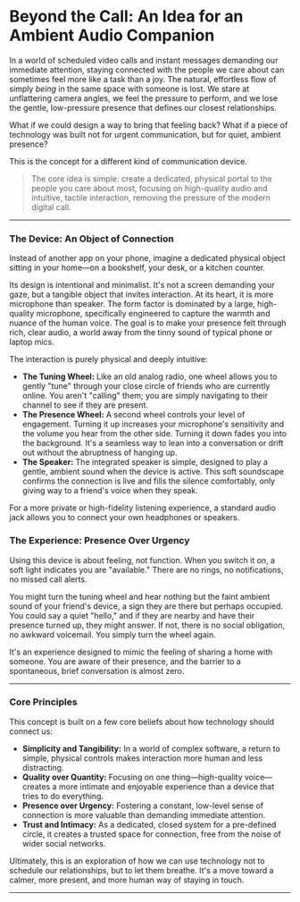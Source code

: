 # Beyond the Call: An Idea for an Ambient Audio Companion

In a world of scheduled video calls and instant messages demanding our immediate attention, staying connected with the people we care about can sometimes feel more like a task than a joy. The natural, effortless flow of simply *being* in the same space with someone is lost. We stare at unflattering camera angles, we feel the pressure to perform, and we lose the gentle, low-pressure presence that defines our closest relationships.

What if we could design a way to bring that feeling back? What if a piece of technology was built not for urgent communication, but for quiet, ambient presence?

This is the concept for a different kind of communication device.

> The core idea is simple: create a dedicated, physical portal to the people you care about most, focusing on high-quality audio and intuitive, tactile interaction, removing the pressure of the modern digital call.

---

### The Device: An Object of Connection

Instead of another app on your phone, imagine a dedicated physical object sitting in your home—on a bookshelf, your desk, or a kitchen counter.

Its design is intentional and minimalist. It's not a screen demanding your gaze, but a tangible object that invites interaction. At its heart, it is more microphone than speaker. The form factor is dominated by a large, high-quality microphone, specifically engineered to capture the warmth and nuance of the human voice. The goal is to make your presence felt through rich, clear audio, a world away from the tinny sound of typical phone or laptop mics.

The interaction is purely physical and deeply intuitive:

* **The Tuning Wheel:** Like an old analog radio, one wheel allows you to gently "tune" through your close circle of friends who are currently online. You aren't "calling" them; you are simply navigating to their channel to see if they are present.
* **The Presence Wheel:** A second wheel controls your level of engagement. Turning it up increases your microphone's sensitivity and the volume you hear from the other side. Turning it down fades you into the background. It's a seamless way to lean into a conversation or drift out without the abruptness of hanging up.
* **The Speaker:** The integrated speaker is simple, designed to play a gentle, ambient sound when the device is active. This soft soundscape confirms the connection is live and fills the silence comfortably, only giving way to a friend's voice when they speak.

For a more private or high-fidelity listening experience, a standard audio jack allows you to connect your own headphones or speakers.

### The Experience: Presence Over Urgency

Using this device is about feeling, not function. When you switch it on, a soft light indicates you are "available." There are no rings, no notifications, no missed call alerts.

You might turn the tuning wheel and hear nothing but the faint ambient sound of your friend's device, a sign they are there but perhaps occupied. You could say a quiet "hello," and if they are nearby and have their presence turned up, they might answer. If not, there is no social obligation, no awkward voicemail. You simply turn the wheel again.

It's an experience designed to mimic the feeling of sharing a home with someone. You are aware of their presence, and the barrier to a spontaneous, brief conversation is almost zero.

---

### Core Principles

This concept is built on a few core beliefs about how technology should connect us:

* **Simplicity and Tangibility:** In a world of complex software, a return to simple, physical controls makes interaction more human and less distracting.
* **Quality over Quantity:** Focusing on one thing—high-quality voice—creates a more intimate and enjoyable experience than a device that tries to do everything.
* **Presence over Urgency:** Fostering a constant, low-level sense of connection is more valuable than demanding immediate attention.
* **Trust and Intimacy:** As a dedicated, closed system for a pre-defined circle, it creates a trusted space for connection, free from the noise of wider social networks.

Ultimately, this is an exploration of how we can use technology not to schedule our relationships, but to let them breathe. It's a move toward a calmer, more present, and more human way of staying in touch.

---

<script src="https://giscus.app/client.js"
        data-repo="akrafts-gpt/simple-static-site"
        data-repo-id="R_kgDOPWwKHQ"
        data-category="Ideas"
        data-category-id="DIC_kwDOPWwKHc4CtsPi"
        data-mapping="pathname"
        data-strict="0"
        data-reactions-enabled="1"
        data-emit-metadata="1"
        data-input-position="bottom"
        data-theme="light"
        data-lang="en"
        data-loading="lazy"
        crossorigin="anonymous"
        async>
</script>

